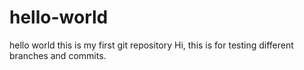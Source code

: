 # hello-world
hello world
this is my first git repository 
Hi, this is for testing different branches and commits.

